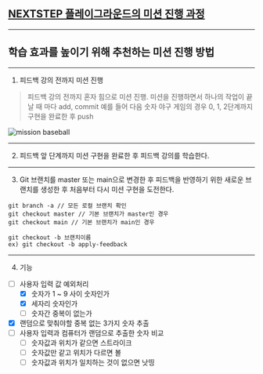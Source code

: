 ## [NEXTSTEP 플레이그라운드의 미션 진행 과정](https://github.com/next-step/nextstep-docs/blob/master/playground/README.md)

---
## 학습 효과를 높이기 위해 추천하는 미션 진행 방법

---
1. 피드백 강의 전까지 미션 진행 
> 피드백 강의 전까지 혼자 힘으로 미션 진행. 미션을 진행하면서 하나의 작업이 끝날 때 마다 add, commit
> 예를 들어 다음 숫자 야구 게임의 경우 0, 1, 2단계까지 구현을 완료한 후 push

![mission baseball](https://raw.githubusercontent.com/next-step/nextstep-docs/master/playground/images/mission_baseball.png)

---
2. 피드백 앞 단계까지 미션 구현을 완료한 후 피드백 강의를 학습한다.

---
3. Git 브랜치를 master 또는 main으로 변경한 후 피드백을 반영하기 위한 새로운 브랜치를 생성한 후 처음부터 다시 미션 구현을 도전한다.

```
git branch -a // 모든 로컬 브랜치 확인
git checkout master // 기본 브랜치가 master인 경우
git checkout main // 기본 브랜치가 main인 경우

git checkout -b 브랜치이름
ex) git checkout -b apply-feedback
```

---
4. 기능
- [ ] 사용자 입력 값 예외처리
  - [x] 숫자가 1 ~ 9 사이 숫자인가
  - [x] 세자리 숫자인가
  - [ ] 숫자간 중복이 없는가
- [x] 랜덤으로 맞춰야할 중복 없는 3가지 숫자 추출
- [ ] 사용자 입력과 컴퓨터가 랜덤으로 추출한 숫자 비교
  - [ ] 숫자값과 위치가 같으면 스트라이크
  - [ ] 숫자값만 같고 위치가 다르면 볼
  - [ ] 숫자값과 위치가 일치하는 것이 없으면 낫띵